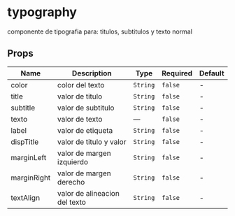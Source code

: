 # typography

componente de tipografia para: titulos, subtitulos y texto normal

## Props

<!-- @vuese:typography:props:start -->
|Name|Description|Type|Required|Default|
|---|---|---|---|---|
|color|color del texto|`String`|`false`|-|
|title|valor de titulo|`String`|`false`|-|
|subtitle|valor de subtitulo|`String`|`false`|-|
|texto|valor de texto|—|`false`|-|
|label|valor de etiqueta|`String`|`false`|-|
|dispTitle|valor de titulo y valor|`String`|`false`|-|
|marginLeft|valor de margen izquierdo|`String`|`false`|-|
|marginRight|valor de margen derecho|`String`|`false`|-|
|textAlign|valor de alineacion del texto|`String`|`false`|-|

<!-- @vuese:typography:props:end -->


